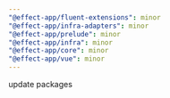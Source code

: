 ```yaml
---
"@effect-app/fluent-extensions": minor
"@effect-app/infra-adapters": minor
"@effect-app/prelude": minor
"@effect-app/infra": minor
"@effect-app/core": minor
"@effect-app/vue": minor
---
```


update packages
